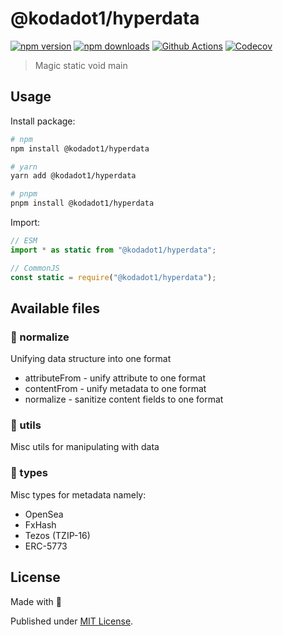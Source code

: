 # @kodadot1/hyperdata

[![npm version][npm-version-src]][npm-version-href]
[![npm downloads][npm-downloads-src]][npm-downloads-href]
[![Github Actions][github-actions-src]][github-actions-href]
[![Codecov][codecov-src]][codecov-href]

> Magic static void main

## Usage

Install package:

```sh
# npm
npm install @kodadot1/hyperdata

# yarn
yarn add @kodadot1/hyperdata

# pnpm
pnpm install @kodadot1/hyperdata
```

Import:

```js
// ESM
import * as static from "@kodadot1/hyperdata";

// CommonJS
const static = require("@kodadot1/hyperdata");
```

## Available files

### 🔧 normalize

Unifying data structure into one format

- attributeFrom - unify attribute to one format
- contentFrom - unify metadata to one format
- normalize - sanitize content fields to one format

### 🔧 utils

Misc utils for manipulating with data

### 🔧 types

Misc types for metadata namely:

- OpenSea
- FxHash
- Tezos (TZIP-16)
- ERC-5773

## License

Made with 💛

Published under [MIT License](./LICENSE).

<!-- Badges -->

[npm-version-src]: https://img.shields.io/npm/v/@kodadot1/hyperdata?style=flat-square
[npm-version-href]: https://npmjs.com/package/@kodadot1/hyperdata
[npm-downloads-src]: https://img.shields.io/npm/dm/@kodadot1/hyperdata?style=flat-square
[npm-downloads-href]: https://npmjs.com/package/@kodadot1/hyperdata
[github-actions-src]: https://img.shields.io/github/actions/workflow/status/@kodadot1/hyperdata/ci.yml?branch=main&style=flat-square
[github-actions-href]: https://github.com/@kodadot1/hyperdata/actions?query=workflow%3Aci
[codecov-src]: https://img.shields.io/codecov/c/gh/@kodadot1/hyperdata/main?style=flat-square
[codecov-href]: https://codecov.io/gh/@kodadot1/hyperdata
